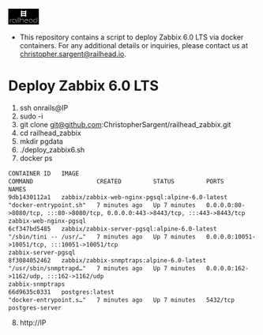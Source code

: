 ![alt text](rh_small_logo.jpg)
* This repository contains a script to deploy Zabbix 6.0 LTS via docker containers. For any additional details or inquiries, please contact us at christopher.sargent@railhead.io.

# Deploy Zabbix 6.0 LTS
1. ssh onrails@IP
2. sudo -i 
3. git clone git@github.com:ChristopherSargent/railhead_zabbix.git
4. cd railhead_zabbix
5. mkdir pgdata
6. ./deploy_zabbix6.sh
7. docker ps 
```
CONTAINER ID   IMAGE                                             COMMAND                  CREATED         STATUS         PORTS                                                                            NAMES
9db1430112a1   zabbix/zabbix-web-nginx-pgsql:alpine-6.0-latest   "docker-entrypoint.sh"   7 minutes ago   Up 7 minutes   0.0.0.0:80->8080/tcp, :::80->8080/tcp, 0.0.0.0:443->8443/tcp, :::443->8443/tcp   zabbix-web-nginx-pgsql
6cf347bd5485   zabbix/zabbix-server-pgsql:alpine-6.0-latest      "/sbin/tini -- /usr/…"   7 minutes ago   Up 7 minutes   0.0.0.0:10051->10051/tcp, :::10051->10051/tcp                                    zabbix-server-pgsql
8f3084052462   zabbix/zabbix-snmptraps:alpine-6.0-latest         "/usr/sbin/snmptrapd…"   7 minutes ago   Up 7 minutes   0.0.0.0:162->1162/udp, :::162->1162/udp                                          zabbix-snmptraps
66d9635c0331   postgres:latest                                   "docker-entrypoint.s…"   7 minutes ago   Up 7 minutes   5432/tcp                                                                         postgres-server
```
8. http://IP 



